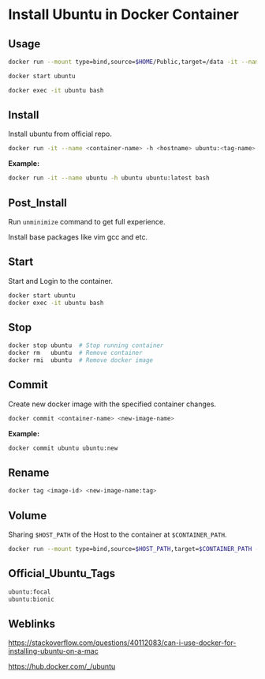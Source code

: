 # Install Ubuntu in Docker Container

## Usage

```bash
docker run --mount type=bind,source=$HOME/Public,target=/data -it --name ubuntu -h ubuntu ubuntu:focal bash

docker start ubuntu

docker exec -it ubuntu bash
```

## Install

Install ubuntu from official repo.

```bash
docker run -it --name <container-name> -h <hostname> ubuntu:<tag-name> <command>
```

**Example:**

```bash
docker run -it --name ubuntu -h ubuntu ubuntu:latest bash
```

## Post_Install

Run `unminimize` command to get full experience.

Install base packages like vim gcc and etc.

## Start

Start and Login to the container.

```bash
docker start ubuntu
docker exec -it ubuntu bash
```

## Stop

```bash
docker stop ubuntu  # Stop running container
docker rm   ubuntu  # Remove container
docker rmi  ubuntu  # Remove docker image
```

## Commit

Create new docker image with the specified container changes.

```bash
docker commit <container-name> <new-image-name>
```

**Example:**

```bash
docker commit ubuntu ubuntu:new
```

## Rename

```bash
docker tag <image-id> <new-image-name:tag>
```

## Volume

Sharing `$HOST_PATH` of the Host to the container at `$CONTAINER_PATH`.

```bash
docker run --mount type=bind,source=$HOST_PATH,target=$CONTAINER_PATH -it --name <container-name> <docker-image>:<tag> <command>
```

## Official_Ubuntu_Tags

```bash
ubuntu:focal
ubuntu:bionic
```

## Weblinks

<https://stackoverflow.com/questions/40112083/can-i-use-docker-for-installing-ubuntu-on-a-mac>

<https://hub.docker.com/_/ubuntu>
